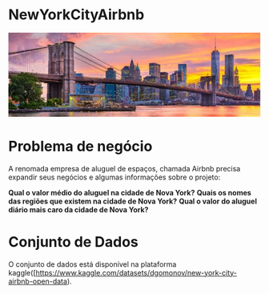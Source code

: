 # NewYorkCityAirbnb

![](img/NYC.jpg)

# Problema de negócio

A renomada empresa de aluguel de espaços, chamada Airbnb precisa expandir seus negócios e algumas informações sobre o projeto:

**Qual o valor médio do aluguel na cidade de Nova York?**
**Quais os nomes das regiões que existem na cidade de Nova York?**
**Qual o valor do aluguel diário mais caro da cidade de Nova York?**



# Conjunto de Dados

O conjunto de dados está disponível na plataforma kaggle([https://www.kaggle.com/datasets/dgomonov/new-york-city-airbnb-open-data).
